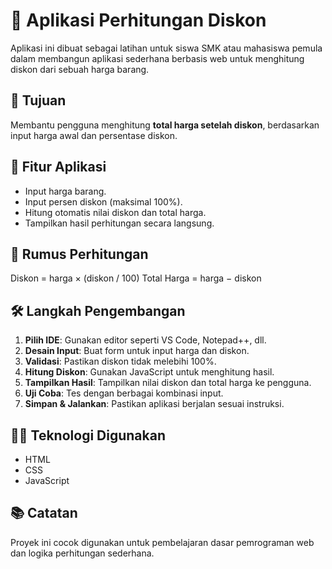 # 🧮 Aplikasi Perhitungan Diskon

Aplikasi ini dibuat sebagai latihan untuk siswa SMK atau mahasiswa pemula dalam membangun aplikasi sederhana berbasis web untuk menghitung diskon dari sebuah harga barang.

## 🎯 Tujuan

Membantu pengguna menghitung **total harga setelah diskon**, berdasarkan input harga awal dan persentase diskon.

## 📌 Fitur Aplikasi

- Input harga barang.
- Input persen diskon (maksimal 100%).
- Hitung otomatis nilai diskon dan total harga.
- Tampilkan hasil perhitungan secara langsung.

## 🧠 Rumus Perhitungan

Diskon = harga × (diskon / 100)
Total Harga = harga − diskon

## 🛠️ Langkah Pengembangan

1. **Pilih IDE**: Gunakan editor seperti VS Code, Notepad++, dll.
2. **Desain Input**: Buat form untuk input harga dan diskon.
3. **Validasi**: Pastikan diskon tidak melebihi 100%.
4. **Hitung Diskon**: Gunakan JavaScript untuk menghitung hasil.
5. **Tampilkan Hasil**: Tampilkan nilai diskon dan total harga ke pengguna.
6. **Uji Coba**: Tes dengan berbagai kombinasi input.
7. **Simpan & Jalankan**: Pastikan aplikasi berjalan sesuai instruksi.

## 👨‍💻 Teknologi Digunakan

- HTML
- CSS
- JavaScript

## 📚 Catatan

Proyek ini cocok digunakan untuk pembelajaran dasar pemrograman web dan logika perhitungan sederhana.

